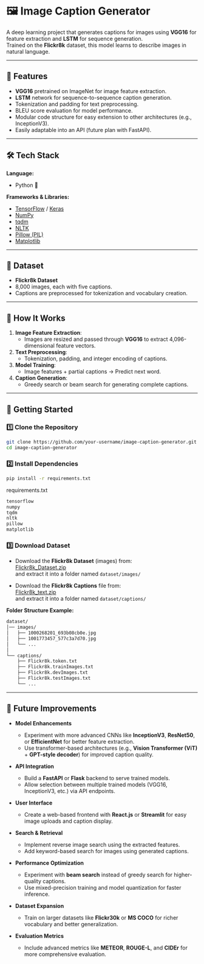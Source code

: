 # 🖼️ Image Caption Generator

A deep learning project that generates captions for images using **VGG16** for feature extraction and **LSTM** for sequence generation.  
Trained on the **Flickr8k** dataset, this model learns to describe images in natural language.

---

## 📌 Features
- **VGG16** pretrained on ImageNet for image feature extraction.
- **LSTM** network for sequence-to-sequence caption generation.
- Tokenization and padding for text preprocessing.
- BLEU score evaluation for model performance.
- Modular code structure for easy extension to other architectures (e.g., InceptionV3).
- Easily adaptable into an API (future plan with FastAPI).

---

## 🛠️ Tech Stack

**Language:**  
- Python 🐍  

**Frameworks & Libraries:**  
- [TensorFlow](https://www.tensorflow.org/) / [Keras](https://keras.io/)
- [NumPy](https://numpy.org/)
- [tqdm](https://tqdm.github.io/)
- [NLTK](https://www.nltk.org/)
- [Pillow (PIL)](#)
- [Matplotlib](https://matplotlib.org/)

---

## 📂 Dataset
- **Flickr8k Dataset**
- 8,000 images, each with five captions.
- Captions are preprocessed for tokenization and vocabulary creation.

---

## 📜 How It Works
1. **Image Feature Extraction**:  
   - Images are resized and passed through **VGG16** to extract 4,096-dimensional feature vectors.
2. **Text Preprocessing**:  
   - Tokenization, padding, and integer encoding of captions.
3. **Model Training**:  
   - Image features + partial captions → Predict next word.
4. **Caption Generation**:  
   - Greedy search or beam search for generating complete captions.

---

## 🚀 Getting Started

### 1️⃣ Clone the Repository
```bash
git clone https://github.com/your-username/image-caption-generator.git
cd image-caption-generator
```

### 2️⃣ Install Dependencies
```bash
pip install -r requirements.txt
```
requirements.txt
```bash
tensorflow
numpy
tqdm
nltk
pillow
matplotlib
```

### 3️⃣ Download Dataset
- Download the **Flickr8k Dataset** (images) from:  
  [Flickr8k_Dataset.zip](https://github.com/jbrownlee/Datasets/releases/download/Flickr8k/Flickr8k_Dataset.zip)  
  and extract it into a folder named `dataset/images/`

- Download the **Flickr8k Captions** file from:  
  [Flickr8k_text.zip](https://github.com/jbrownlee/Datasets/releases/download/Flickr8k/Flickr8k_text.zip)  
  and extract it into a folder named `dataset/captions/`

**Folder Structure Example:**
```bash
dataset/
│── images/
│   ├── 1000268201_693b08cb0e.jpg
│   ├── 1001773457_577c3a7d70.jpg
│   └── ...
│
└── captions/
    ├── Flickr8k.token.txt
    ├── Flickr8k.trainImages.txt
    ├── Flickr8k.devImages.txt
    ├── Flickr8k.testImages.txt
    └── ...
```

---

## 🔮 Future Improvements

- **Model Enhancements**  
  - Experiment with more advanced CNNs like **InceptionV3**, **ResNet50**, or **EfficientNet** for better feature extraction.  
  - Use transformer-based architectures (e.g., **Vision Transformer (ViT)** + **GPT-style decoder**) for improved caption quality.  

- **API Integration**  
  - Build a **FastAPI** or **Flask** backend to serve trained models.  
  - Allow selection between multiple trained models (VGG16, InceptionV3, etc.) via API endpoints.  

- **User Interface**  
  - Create a web-based frontend with **React.js** or **Streamlit** for easy image uploads and caption display.  

- **Search & Retrieval**  
  - Implement reverse image search using the extracted features.  
  - Add keyword-based search for images using generated captions.  

- **Performance Optimization**  
  - Experiment with **beam search** instead of greedy search for higher-quality captions.  
  - Use mixed-precision training and model quantization for faster inference.  

- **Dataset Expansion**  
  - Train on larger datasets like **Flickr30k** or **MS COCO** for richer vocabulary and better generalization.  

- **Evaluation Metrics**  
  - Include advanced metrics like **METEOR**, **ROUGE-L**, and **CIDEr** for more comprehensive evaluation.
